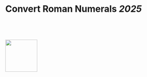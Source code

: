 <h1>Convert Roman Numerals <i>2025<i/><h1/>
<img style= "width:100px" src="https://png.pngtree.com/png-vector/20220610/ourmid/pngtree-mascot-icon-illustration-of-bust-of-an-ancient-roman-emperor-png-image_4971369.png">
